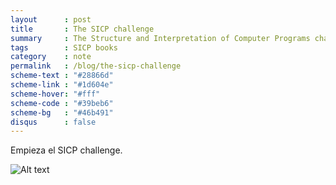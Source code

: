 ```yaml
---
layout      : post
title       : The SICP challenge
summary     : The Structure and Interpretation of Computer Programs challenge
tags        : SICP books
category    : note
permalink   : /blog/the-sicp-challenge
scheme-text : "#28866d"
scheme-link : "#1d604e"
scheme-hover: "#fff"
scheme-code : "#39beb6"
scheme-bg   : "#46b491"
disqus      : false
---
```


Empieza el SICP challenge.

![Alt text](http://drive.google.com/uc?export=view&id=0BzZHR_rFeOGWdlBRbnpnUl9LSTA)